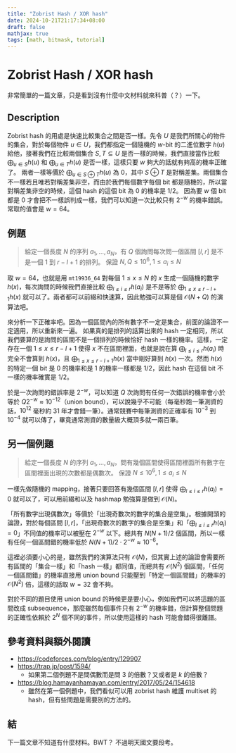 ```yaml
---
title: "Zobrist Hash / XOR hash"
date: 2024-10-21T21:17:34+08:00
draft: false
mathjax: true
tags: [math, bitmask, tutorial]
---
```


# Zobrist Hash / XOR hash

非常簡單的一篇文章，只是看到沒有什麼中文材料就來科普（？）一下。

## Description
Zobrist hash 的用處是快速比較集合之間是否一樣。先令 $U$ 是我們所關心的物件的集合，對於每個物件 $u \in U$，我們都指定一個隨機的 $w$-bit 的二進位數字 $h(u)$ 給他，接著我們在比較兩個集合 $S, T \subseteq U$ 是否一樣的時候，我們直接當作比較 $\bigoplus _ {u \in S} h(u)$ 和 $\bigoplus _ {u \in T} h(u)$ 是否一樣，這樣只要 $w$ 夠大的話就有夠高的機率正確了。
兩者一樣等價於 $\bigoplus _ {u\in S\oplus T} h(u)$ 為 $0$，其中 $S\oplus T$ 是對稱差集。兩個集合不一樣若且唯若對稱差集非空，而由於我們每個數字每個 bit 都是隨機的，所以當對稱差集非空的時候，這個 hash 的這個 bit 為 0 的機率是 $1/2$。
因為要 $w$ 個 bit 都是 $0$ 才會把不一樣誤判成一樣，我們可以知道一次比較只有 $2^{-w}$ 的機率錯誤。常取的值會是 $w=64$。

## 例題
> 給定一個長度 $N$ 的序列 $a_1,\dots,a_N$，有 $Q$ 個詢問每次問一個區間 $[l, r]$ 是不是一個 $1$ 到 $r-l+1$ 的排列。
> 保證 $N, Q \leq 10^6, 1 \leq a_i \leq N$

取 $w = 64$，也就是用 `mt19936_64` 對每個 $1 \leq x \leq N$ 的 $x$ 生成一個隨機的數字 $h(x)$，每次詢問的時候我們直接比較 $\bigoplus _ {l \leq i \leq r} h(a_i)$ 是不是等於 $\bigoplus _ {1 \leq x \leq r-l+1} h(x)$ 就可以了。兩者都可以前綴和快速算，因此勉強可以算是個 $\mathcal{O}(N + Q)$ 的演算法吧。

來分析一下正確率吧。因為一個區間內的所有數字不一定是集合，前面的論證不一定適用，所以重新來一遍。
如果真的是排列的話算出來的 hash 一定相同，所以我們要算的是詢問的區間不是一個排列的時候恰好 hash 一樣的機率。這樣，一定存在一個 $1 \leq x \leq r-l+1$ 使得 $x$ 不在區間裡面，也就是說在算 $\bigoplus _ {l \leq i \leq r} h(a_i)$ 時完全不會算到 $h(x)$，且 $\bigoplus _ {1 \leq x \leq r-l+1} h(x)$ 當中剛好算到 $h(x)$ 一次。然而 $h(x)$ 的特定一個 bit 是 $0$ 的機率和是 $1$ 的機率一樣都是 $1/2$，因此 hash 在這個 bit 不一樣的機率確實是 $1/2$。

於是一次詢問的錯誤率是 $2^{-w}$，可以知道 $Q$ 次詢問有任何一次錯誤的機率會小於等於 $Q2^{-w} \approx 10^{-12}$（union bound），可以說幾乎不可能（每毫秒跑一筆測資的話，$10^{12}$ 毫秒約 31 年才會錯一筆）。通常競賽中每筆測資的正確率有 $10^{-3}$ 到 $10^{-4}$ 就可以傳了，畢竟通常測資的數量級大概頂多就一兩百筆。

## 另一個例題
> 給定一個長度 $N$ 的序列 $a_1,\dots,a_N$，問有幾個區間使得區間裡面所有數字在區間裡面出現的次數都是偶數次。
> 保證 $N \leq 10^6, 1 \leq a_i \leq N$

一樣先做隨機的 mapping，接著只要回答有幾個區間 $[l, r]$ 使得 $\bigoplus _ {l\leq i\leq r} h(a_i) = 0$ 就可以了，可以用前綴和以及 hashmap 勉強算是做到 $\mathcal{O}(N)$。

「所有數字出現偶數次」等價於「出現奇數次的數字的集合是空集」。根據開頭的論證，對於每個區間 $[l, r]$，「出現奇數次的數字的集合是空集」和「$\bigoplus _ {l\leq i \leq r} h(a_i) = 0$」不同值的機率可以被壓在 $2^{-w}$ 以下。總共有 $N(N+1)/2$ 個區間，所以一樣有任何一個區間錯的機率低於 $N(N+1)/2 \cdot 2^{-w} \approx 10^{-6}$。

這裡必須要小心的是，雖然我們的演算法只有 $\mathcal{O}(N)$，但其實上述的論證會需要所有區間的「集合一樣」和「hash 一樣」都同值，而總共有 $\mathcal{O}(N^2)$ 個區間，「任何一個區間錯」的機率直接用 union bound 只能壓到「特定一個區間錯」的機率的 $\mathcal{O}(N^2)$ 倍，這樣的話取 $w=32$ 會不夠。

對於不同的題目使用 union bound 的時候更是要小心，例如我們可以將這題的區間改成 subsequence，那麼雖然每個事件只有 $2^{-w}$ 的機率錯，但計算整個問題的正確性依賴於 $2^N$ 個不同的事件，所以使用這樣的 hash 可能會錯得很離譜。

## 參考資料與額外閱讀
- https://codeforces.com/blog/entry/129907
- https://trap.jp/post/1594/
    - 如果第二個例題不是問偶數而是問 $3$ 的倍數？又或者是 $k$ 的倍數？
- https://blog.hamayanhamayan.com/entry/2017/05/24/154618
    - 雖然在第一個例題中，我們看似可以用 zobrist hash 維護 multiset 的 hash，但有些問題是需要別的方法的。

## 結

下一篇文章不知道有什麼材料。BWT？
不過明天國文要段考。
